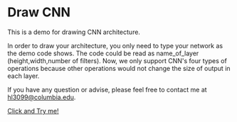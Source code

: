 # Draw CNN

This is a demo for drawing CNN architecture. 

In order to draw your architecture, you only need to type your network as the demo code shows. The code could be read as name_of_layer (height,width,number of filters). Now, we only support CNN's four types of operations because other operations would not change the size of output in each layer. 

If you have any question or advise, please feel free to contact me at hl3099@columbia.edu. 

[Click and Try me!](https://hongyu-li.github.io/CNN_draw/)